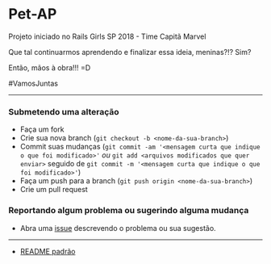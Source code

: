 # Pet-AP

Projeto iniciado no Rails Girls SP 2018 - Time Capitã Marvel

Que tal continuarmos aprendendo e finalizar essa ideia, meninas?!? Sim?

Então, mãos à obra!!! =D

#VamosJuntas

____________________________



### Submetendo uma alteração

* Faça um fork
* Crie sua nova branch (`git checkout -b <nome-da-sua-branch>`)
* Commit suas mudanças (`git commit -am '<mensagem curta que indique o que foi modificado>'` *ou* `git add <arquivos modificados que quer enviar>` seguido de `git commit -m '<mensagem curta que indique o que foi modificado>'`)
* Faça um push para a branch (`git push origin <nome-da-sua-branch>`)
* Crie um pull request


### Reportando algum problema ou sugerindo alguma mudança

* Abra uma [issue](https://github.com/cmatiello/pet-ap/issues) descrevendo o problema ou sua sugestão.

---

* [README padrão](readme_settings.md)
